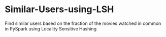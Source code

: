 # Similar-Users-using-LSH
Find similar users based on the fraction of the movies watched in common in PySpark using Locality Sensitive Hashing
